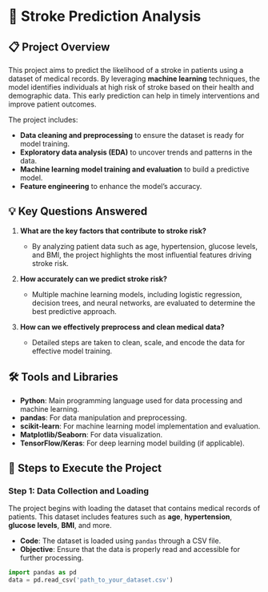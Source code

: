 # 🧠 Stroke Prediction Analysis

## 📋 Project Overview
This project aims to predict the likelihood of a stroke in patients using a dataset of medical records. By leveraging **machine learning** techniques, the model identifies individuals at high risk of stroke based on their health and demographic data. This early prediction can help in timely interventions and improve patient outcomes.

The project includes:
- **Data cleaning and preprocessing** to ensure the dataset is ready for model training.
- **Exploratory data analysis (EDA)** to uncover trends and patterns in the data.
- **Machine learning model training and evaluation** to build a predictive model.
- **Feature engineering** to enhance the model’s accuracy.

## 💡 Key Questions Answered
1. **What are the key factors that contribute to stroke risk?**
   - By analyzing patient data such as age, hypertension, glucose levels, and BMI, the project highlights the most influential features driving stroke risk.

2. **How accurately can we predict stroke risk?**
   - Multiple machine learning models, including logistic regression, decision trees, and neural networks, are evaluated to determine the best predictive approach.

3. **How can we effectively preprocess and clean medical data?**
   - Detailed steps are taken to clean, scale, and encode the data for effective model training.

## 🛠️ Tools and Libraries
- **Python**: Main programming language used for data processing and machine learning.
- **pandas**: For data manipulation and preprocessing.
- **scikit-learn**: For machine learning model implementation and evaluation.
- **Matplotlib/Seaborn**: For data visualization.
- **TensorFlow/Keras**: For deep learning model building (if applicable).

## 📝 Steps to Execute the Project

### Step 1: **Data Collection and Loading**
The project begins with loading the dataset that contains medical records of patients. This dataset includes features such as **age**, **hypertension**, **glucose levels**, **BMI**, and more. 

- **Code**: The dataset is loaded using `pandas` through a CSV file.
- **Objective**: Ensure that the data is properly read and accessible for further processing.

```python
import pandas as pd
data = pd.read_csv('path_to_your_dataset.csv')
